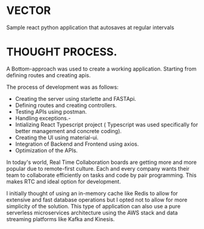 # VECTOR
Sample react python application that autosaves at regular intervals

# THOUGHT PROCESS.

A Bottom-approach was used to create a working application. Starting from defining routes and creating apis.

The process of development was as follows:

- Creating the server using starlette and FASTApi.
- Defining routes and creating controllers.
- Testing APIs using postman.
- Handling exceptions.-
- Intializing React Typescript project ( Typescript was used specifically for better management and concrete coding).
- Creating the UI using material-ui.
- Integration of Backend and Frontend using axios.
- Optimization of the APIs.

In today's world, Real Time Collaboration boards are getting more and more popular due to remote-first culture.
Each and every company wants their team to collaborate efficiently on tasks and code by pair programming. This makes 
RTC and ideal option for development.

I initially thought of using an in-memory cache like Redis to allow for extensive and fast database operations but I opted 
not to allow for more simplicity of the solution. This type of application can also use a pure serverless microservices 
architecture using the AWS stack and data streaming platforms like Kafka and Kinesis.

